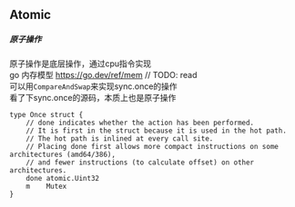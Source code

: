 ## Atomic
##### 原子操作
原子操作是底层操作，通过cpu指令实现  
go 内存模型 https://go.dev/ref/mem  // TODO: read  
可以用`CompareAndSwap`来实现sync.once的操作  
看了下sync.once的源码，本质上也是原子操作
```
type Once struct {
	// done indicates whether the action has been performed.
	// It is first in the struct because it is used in the hot path.
	// The hot path is inlined at every call site.
	// Placing done first allows more compact instructions on some architectures (amd64/386),
	// and fewer instructions (to calculate offset) on other architectures.
	done atomic.Uint32
	m    Mutex
}
```
